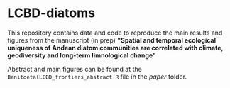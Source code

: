 # LCBD-diatoms

This repository contains data and code to reproduce the main results and figures from the manuscript (in prep) <strong>"Spatial and temporal ecological uniqueness of Andean diatom communities are correlated with climate, geodiversity and long-term limnological change"</strong>

Abstract and main figures can be found at the `BenitoetalLCBD_frontiers_abstract.R` file in the <i>paper</i> folder. 
